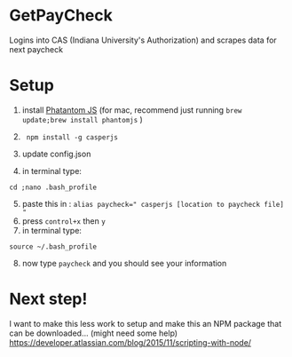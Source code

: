 # GetPayCheck
Logins into CAS (Indiana University's Authorization) and scrapes data for next paycheck  
# Setup
1) install  [Phatantom JS](http://phantomjs.org/download.html)  (for mac, recommend just running ```brew update;brew install phantomjs``` ) 

2) ``` npm install -g casperjs```

3) update config.json

4) in terminal type: 
```shell
cd ;nano .bash_profile
```
5) paste this in : ``` alias paycheck=" casperjs [location to paycheck file] " ```
6) press ```control+x``` then ```y ``` 
7) in terminal type: 
```shell
source ~/.bash_profile
```
8) now type ```paycheck``` and you should see your information

# Next step!
I want to make this less work to setup and make this an NPM package that can be downloaded... (might need some help)
https://developer.atlassian.com/blog/2015/11/scripting-with-node/
